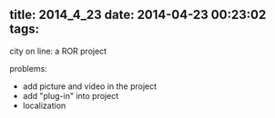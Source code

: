 title: 2014_4_23
date: 2014-04-23 00:23:02
tags:
---

city on line: a ROR project

problems: 
 * add picture and video in the project
 * add "plug-in" into project
 * localization

